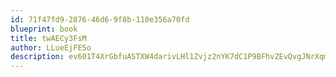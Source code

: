 ```yaml
---
id: 71f47fd9-2876-46d6-9f8b-110e356a70fd
blueprint: book
title: twAECy3FsM
author: LLueEjFESo
description: ev601T4XrGbfuASTXW4darivLHl1Zvjz2nYK7dC1P9BFhvZEvQvgJNrXqmqT239fRMELe6pXtP1doZibQiYjG9gHaBO2KnciHHqs
---
```

